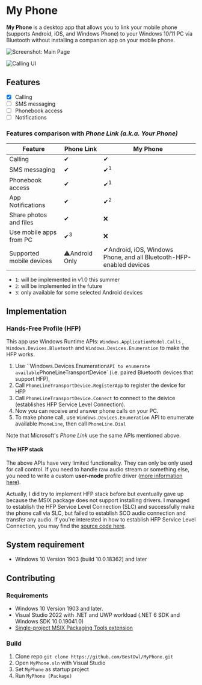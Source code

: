 # My Phone

**My Phone** is a desktop app that allows you to link your mobile phone (supports Android, iOS, and Windows Phone) to your Windows 10/11 PC via Bluetooth without installing a companion app on your mobile phone. 

![Screenshot: Main Page](https://user-images.githubusercontent.com/8947026/167852799-461d9f41-0609-4809-813a-d87a08acc924.png)

![Calling UI](https://user-images.githubusercontent.com/8947026/167856802-42f7ebc3-1ff9-4f62-a1b9-70edfde65b1f.png)

## Features

- [x] Calling
- [ ] SMS messaging
- [ ] Phonebook access
- [ ] Notifications 

### Features comparison with *Phone Link (a.k.a. Your Phone)*

| Feature                  | Phone Link    | My Phone                                                     |
| ------------------------ | ------------- | ------------------------------------------------------------ |
| Calling                  | ✔             | ✔                                                            |
| SMS messaging            | ✔             | ✔<sup>1</sup>                                                |
| Phonebook access         | ✔             | ✔<sup>1</sup>                                                |
| App Notifications        | ✔             | ✔<sup>2</sup>                                                |
| Share photos and files   | ✔             | ❌                                                            |
| Use mobile apps from PC  | ✔<sup>3</sup> | ❌                                                            |
| Supported mobile devices | ⚠Android Only | ✔Android, iOS, Windows Phone, and all Bluetooth-HFP-enabled devices |

- `1`: will be implemented in v1.0 this summer
- `2`: will be implemented in the future
- `3`: only available for some selected Android devices 

## Implementation 
### Hands-Free Profile (HFP)
This app use Windows Runtime APIs: `Windows.ApplicationModel.Calls` , `Windows.Devices.Bluetooth` and `Windows.Devices.Enumeration` to make the HFP works.

1. Use ``Windows.Devices.Enumeration` API to enumerate available `PhoneLineTransportDevice` (i.e. paired Bluetooth devices that support HFP),
2. Call `PhoneLineTransportDevice.RegisterApp` to register the device for HFP
3. Call `PhoneLineTransportDevice.Connect` to connect to the deivice (establishes HFP Service Level Connection).
4. Now you can receive and answer phone calls on your PC.
5. To make phone call, use `Windows.Devices.Enumeration` API to enumerate available `PhoneLine`, then call `PhoneLine.Dial`

Note that Microsoft's *Phone Link* use the same APIs mentioned above.

#### The HFP stack
The above APIs have very limited functionality. They can only be only used for call control. If you need to handle raw audio stream or something else, you need to write a custom **user-mode** profile driver ([more information here](https://github.com/BestOwl/MyPhone/issues/1)).

Actually, I did try to implement HFP stack before but eventually gave up because the MSIX package does not support installing drivers. I managed to establish the HFP Service Level Connection (SLC) and successfully make the phone call via SLC, but failed to establish SCO audio connection and transfer any audio. If you're interested in how to establish HFP Service Level Connection, you may find the [source code here](MyPhone.Demo/HFP.cs).   

## System requirement

- Windows 10 Version 1903 (build 10.0.18362) and later


## Contributing

### Requirements

- Windows 10 Version 1903 and later.
- Visual Studio 2022 with .NET and UWP workload (.NET 6 SDK and Windows SDK 10.0.19041.0)
- [Single-project MSIX Packaging Tools extension](https://docs.microsoft.com/en-us/windows/apps/windows-app-sdk/single-project-msix?tabs=csharp#install-the-single-project-msix-packaging-tools)

### Build

1. Clone repo
   `git clone https://github.com/BestOwl/MyPhone.git`
2. Open `MyPhone.sln` with Visual Studio
3. Set `MyPhone` as startup project
4. Run `MyPhone (Package)`
